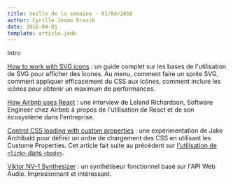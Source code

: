 ```yaml
---
title: Veille de la semaine - 01/04/2016
author: Cyrille Jesmo Drazik
date: 2016-04-01
template: article.jade
---
```


Intro

<span class="more"></span>

[How to work with SVG icons](http://fvsch.com/code/svg-icons/how-to/) : un guide
complet sur les bases de l'utilisation de SVG pour afficher des îcones. Au menu,
comment faire un sprite SVG, comment appliquer efficacement du CSS aux icônes,
comment inclure les icônes pour obtenir un maximum de performances.

[How Airbnb uses React](http://devnacho.com/2016/03/20/how-airbnb-uses-react/) :
une interview de Leland Richardson, Software Engineer chez Airbnb à propos de
l'utilisation de React et de son écosystème dans l'entreprise.

[Control CSS loading with custom properties](https://jakearchibald.com/2016/css-loading-with-custom-props/) :
une expérimentation de Jake Archibald pour définir un ordre de chargement des
CSS en utilisant les Custome Properties. Cet article fait suite au précédent sur
[l'utilisation de `<link>` dans `<body>`](https://jakearchibald.com/2016/link-in-body/).

[Viktor NV-1 Synthesizer](https://jakearchibald.com/2016/link-in-body/) : un
synthétiseur fonctionnel basé sur l'API Web Audio. Impresionnant et intéressant.

